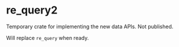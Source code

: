 # re_query2

Temporary crate for implementing the new data APIs. Not published.

Will replace `re_query` when ready.
